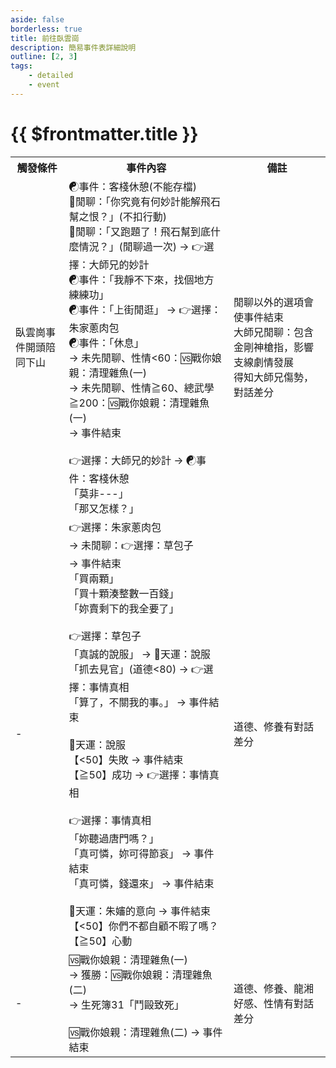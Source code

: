 ```yaml
---
aside: false
borderless: true
title: 前往臥雲崗
description: 簡易事件表詳細說明
outline: [2, 3]
tags:
    - detailed
    - event
---
```


# {{ $frontmatter.title }}

<Table class="timeline-table">
    <tr class="timeline-header">
        <th>觸發條件</th>
        <th>事件內容</th>
        <th>備註</th>
    </tr>
	<tr>
		<td>臥雲崗事件開頭陪同下山</td>
		<td>
			☯事件：客棧休憩(不能存檔) <br>
			<span title="
嘴力≧50：唐布衣+2
嘴力≧50且道德<60：唐布衣+1
			">💬閒聊：「你究竟有何妙計能解飛石幫之恨？」(不扣行動) </span> <br>
			<span title="
行動-1
變心次數≧2：唐布衣-1
			">💬閒聊：「又跑題了！飛石幫到底什麼情況？」(閒聊過一次) → 👉選擇：大師兄的妙計 </span> <br>
			<span title="
有先閒聊：修練介面
未先閒聊：武學+5，修練介面
			">☯事件：「我靜不下來，找個地方練練功」 </span> <br>
			<span title="行動-1">☯事件：「上街閒逛」 → 👉選擇：朱家蔥肉包 </span> <br>
			<span title="
有先閒聊：心相+40
未先閒聊、性情≧60、總武學<200：心相+40
			">☯事件：「休息」 </span> <br>
			→ 未先閒聊、性情<60：🆚戰你娘親：清理雜魚(一) <br>
			→ 未先閒聊、性情≧60、總武學≧200：🆚戰你娘親：清理雜魚(一) <br>
			→ 事件結束 <br>
			<br>
			👉選擇：大師兄的妙計 → ☯事件：客棧休憩 <br>
			「莫非---」 <br>
			<span title="學問-1、處世+1">「那又怎樣？」 </span> <br>
		</td>
		<td>
			閒聊以外的選項會使事件結束 <br>
			大師兄閒聊：包含金剛神槍指，影響支線劇情發展 <br>
			得知大師兄傷勢，對話差分 <br>
		</td>
	</tr>
	<tr>
		<td>-</td>
		<td>
			👉選擇：朱家蔥肉包 <br>
			→ 未閒聊：👉選擇：草包子 <br>
			→ 事件結束 <br>
			<span title="
銀兩-20
有閒聊且道德≧80：獲得稱號「草食俠」
			">「買兩顆」 </span> <br>
			<span title="
處世+1、銀兩-100
有閒聊且道德≧80：獲得稱號「草食俠」
			">「買十顆湊整數一百錢」 </span> <br>
			<span title="
處世+2、銀兩-200
有閒聊且道德≧80：獲得稱號「草食俠」
			">「妳賣剩下的我全要了」 </span> <br>
			<br>
			👉選擇：草包子 <br>
			<span title="處世+1、修養+1">「真誠的說服」 → 🎲天運：說服 </span> <br>
			<span title="道德-1、修養-2、嘴力+1">「抓去見官」(道德<80) → 👉選擇：事情真相 </span> <br>
			<span title="道德-1、性情-2、處世-1、道德-2、銀兩+20">「算了，不關我的事。」 → 事件結束 </span> <br>
			<br>
			<span title="上限50、嘴力、名聲正向補正">🎲天運：說服 </span> <br>
			【<50】失敗 → 事件結束 <br>
			【≧50】成功 → 👉選擇：事情真相 <br>
			<br>
			👉選擇：事情真相 <br>
			<span title="道德+1">「妳聽過唐門嗎？」 </span> <br>
			「真可憐，妳可得節哀」 → 事件結束 <br>
			<span title="道德-3、處世-2、嘴力+1、銀兩+20">「真可憐，錢還來」 → 事件結束 </span> <br>
			<br>
			<span title="上限60、名聲正向補正">🎲天運：朱嬸的意向 → 事件結束 </span> <br>
			【<50】你們不都自顧不暇了嗎？ <br>
			<span title="朱嬸進駐外堡賣包子">【≧50】心動 </span> <br>
		</td>
		<td>道德、修養有對話差分</td>
	</tr>
	<tr>
		<td>-</td>
		<td>
			<span title="獲勝：名聲+1、武學+2">🆚戰你娘親：清理雜魚(一) </span> <br>
			→ 獲勝：🆚戰你娘親：清理雜魚(二) <br>
			→ 生死簿31「鬥毆致死」 <br>
			<br>
			<span title="
獲勝：名聲+3、武學+8
獲勝、龍湘好感<30：名聲+1、心相+20
獲勝、龍湘好感≧30：龍湘+3、心相+30
獲勝、龍湘好感≧30、心上人龍湘：心相+20
落敗、龍湘好感≧10：龍湘+1
落敗、龍湘好感<30：武學+2、性情-1
落敗、龍湘好感≧30：武學+4、心相+10
			">🆚戰你娘親：清理雜魚(二) → 事件結束 </span> <br>
		</td>
		<td>道德、修養、龍湘好感、性情有對話差分</td>
	</tr>
</table>
